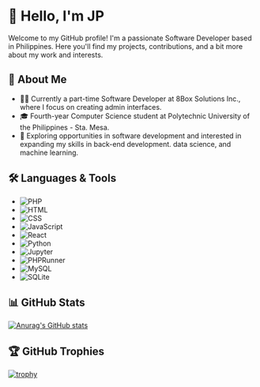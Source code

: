 # 👋 Hello, I'm JP

Welcome to my GitHub profile! I'm a passionate Software Developer based in Philippines. Here you'll find my projects, contributions, and a bit more about my work and interests.

## 📝 About Me

- 👨‍💻 Currently a part-time Software Developer at 8Box Solutions Inc., where I focus on creating admin interfaces.
- 🎓 Fourth-year Computer Science student at Polytechnic University of the Philippines - Sta. Mesa.
- 🌟 Exploring opportunities in software development and interested in expanding my skills in back-end development. data science, and machine learning.

## 🛠️ Languages & Tools

- ![PHP](https://img.shields.io/badge/-PHP-4F5D95?style=flat&logo=php&logoColor=white)
- ![HTML](https://img.shields.io/badge/-HTML-E34F26?style=flat&logo=html5&logoColor=white)
- ![CSS](https://img.shields.io/badge/-CSS-1572B6?style=flat&logo=css3&logoColor=white)
- ![JavaScript](https://img.shields.io/badge/-JavaScript-F7DF1E?style=flat&logo=javascript&logoColor=black)
- ![React](https://img.shields.io/badge/-React-61DAFB?style=flat&logo=react&logoColor=black)
- ![Python](https://img.shields.io/badge/-Python-3776AB?style=flat&logo=python&logoColor=white)
- ![Jupyter](https://img.shields.io/badge/-Jupyter-F37626?style=flat&logo=jupyter&logoColor=white)
- ![PHPRunner](https://img.shields.io/badge/-PHPRunner-2C3E50?style=flat&logo=php&logoColor=white)
- ![MySQL](https://img.shields.io/badge/-MySQL-4479A1?style=flat&logo=mysql&logoColor=white)
- ![SQLite](https://img.shields.io/badge/-SQLite-003B57?style=flat&logo=sqlite&logoColor=white)

## 📊 GitHub Stats

[![Anurag's GitHub stats](https://github-readme-stats.vercel.app/api?username=jaypeepeep&show_icons=true&hide_title=true&count_private=true&hide=prs&theme=radical)](https://github.com/anuraghazra/github-readme-stats)

## 🏆 GitHub Trophies

[![trophy](https://github-profile-trophy.vercel.app/?username=jaypeepeep&theme=onedark)](https://github.com/ryo-ma/github-profile-trophy)











